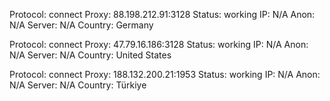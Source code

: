 Protocol: connect
Proxy: 88.198.212.91:3128
Status: working
IP: N/A
Anon: N/A
Server: N/A
Country: Germany

Protocol: connect
Proxy: 47.79.16.186:3128
Status: working
IP: N/A
Anon: N/A
Server: N/A
Country: United States

Protocol: connect
Proxy: 188.132.200.21:1953
Status: working
IP: N/A
Anon: N/A
Server: N/A
Country: Türkiye

